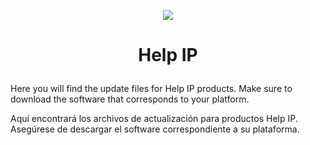 <p align="center">
  <img src="https://surix.net/images/logo-scrolled.png" />
</p>

# <p align="center">Help IP</p>

Here you will find the update files for Help IP products. Make sure to download the software that corresponds to your platform.

Aquí encontrará los archivos de actualización para productos Help IP. Asegúrese de descargar el software correspondiente a su plataforma.
